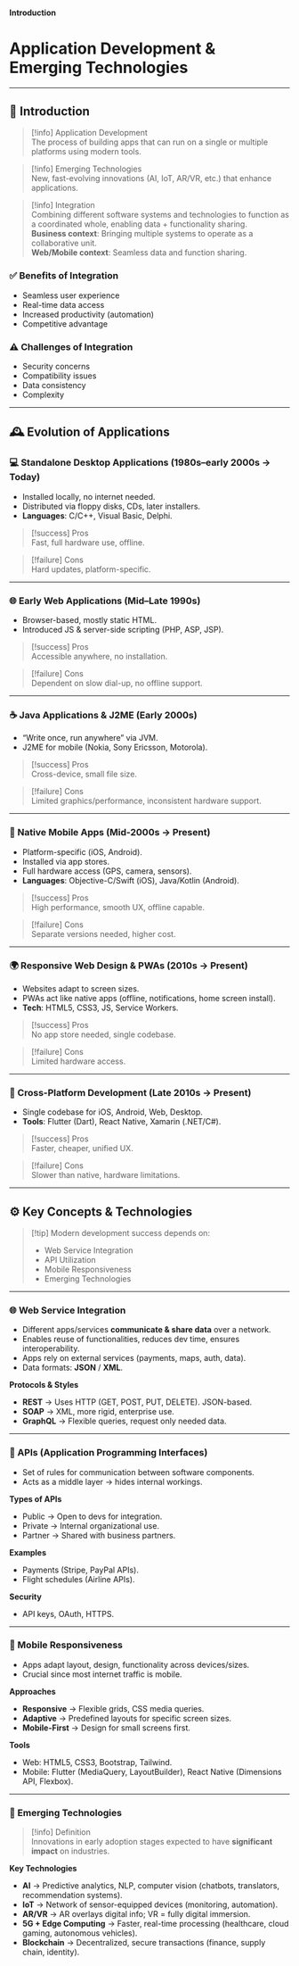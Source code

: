 #### Introduction
# Application Development & Emerging Technologies

---

## 📌 Introduction

> [!info] Application Development  
> The process of building apps that can run on a single or multiple platforms using modern tools.

> [!info] Emerging Technologies  
> New, fast-evolving innovations (AI, IoT, AR/VR, etc.) that enhance applications.

> [!info] Integration  
> Combining different software systems and technologies to function as a coordinated whole, enabling data + functionality sharing.  
> **Business context**: Bringing multiple systems to operate as a collaborative unit.  
> **Web/Mobile context**: Seamless data and function sharing.

### ✅ Benefits of Integration
- Seamless user experience  
- Real-time data access  
- Increased productivity (automation)  
- Competitive advantage  

### ⚠️ Challenges of Integration
- Security concerns  
- Compatibility issues  
- Data consistency  
- Complexity  

---

## 🕰️ Evolution of Applications

### 💻 Standalone Desktop Applications (1980s–early 2000s → Today)
- Installed locally, no internet needed.  
- Distributed via floppy disks, CDs, later installers.  
- **Languages**: C/C++, Visual Basic, Delphi.  

> [!success] Pros  
> Fast, full hardware use, offline.  

> [!failure] Cons  
> Hard updates, platform-specific.  

---

### 🌐 Early Web Applications (Mid–Late 1990s)
- Browser-based, mostly static HTML.  
- Introduced JS & server-side scripting (PHP, ASP, JSP).  

> [!success] Pros  
> Accessible anywhere, no installation.  

> [!failure] Cons  
> Dependent on slow dial-up, no offline support.  

---

### ☕ Java Applications & J2ME (Early 2000s)
- “Write once, run anywhere” via JVM.  
- J2ME for mobile (Nokia, Sony Ericsson, Motorola).  

> [!success] Pros  
> Cross-device, small file size.  

> [!failure] Cons  
> Limited graphics/performance, inconsistent hardware support.  

---

### 📱 Native Mobile Apps (Mid-2000s → Present)
- Platform-specific (iOS, Android).  
- Installed via app stores.  
- Full hardware access (GPS, camera, sensors).  
- **Languages**: Objective-C/Swift (iOS), Java/Kotlin (Android).  

> [!success] Pros  
> High performance, smooth UX, offline capable.  

> [!failure] Cons  
> Separate versions needed, higher cost.  

---

### 🌍 Responsive Web Design & PWAs (2010s → Present)
- Websites adapt to screen sizes.  
- PWAs act like native apps (offline, notifications, home screen install).  
- **Tech**: HTML5, CSS3, JS, Service Workers.  

> [!success] Pros  
> No app store needed, single codebase.  

> [!failure] Cons  
> Limited hardware access.  

---

### 🔄 Cross-Platform Development (Late 2010s → Present)
- Single codebase for iOS, Android, Web, Desktop.  
- **Tools**: Flutter (Dart), React Native, Xamarin (.NET/C#).  

> [!success] Pros  
> Faster, cheaper, unified UX.  

> [!failure] Cons  
> Slower than native, hardware limitations.  

---

## ⚙️ Key Concepts & Technologies

> [!tip] Modern development success depends on:  
> - Web Service Integration  
> - API Utilization  
> - Mobile Responsiveness  
> - Emerging Technologies  

---

### 🌐 Web Service Integration
- Different apps/services **communicate & share data** over a network.  
- Enables reuse of functionalities, reduces dev time, ensures interoperability.  
- Apps rely on external services (payments, maps, auth, data).  
- Data formats: **JSON** / **XML**.  

**Protocols & Styles**  
- **REST** → Uses HTTP (GET, POST, PUT, DELETE). JSON-based.  
- **SOAP** → XML, more rigid, enterprise use.  
- **GraphQL** → Flexible queries, request only needed data.  

---

### 🔑 APIs (Application Programming Interfaces)
- Set of rules for communication between software components.  
- Acts as a middle layer → hides internal workings.  

**Types of APIs**  
- Public → Open to devs for integration.  
- Private → Internal organizational use.  
- Partner → Shared with business partners.  

**Examples**  
- Payments (Stripe, PayPal APIs).  
- Flight schedules (Airline APIs).  

**Security**  
- API keys, OAuth, HTTPS.  

---

### 📱 Mobile Responsiveness
- Apps adapt layout, design, functionality across devices/sizes.  
- Crucial since most internet traffic is mobile.  

**Approaches**  
- **Responsive** → Flexible grids, CSS media queries.  
- **Adaptive** → Predefined layouts for specific screen sizes.  
- **Mobile-First** → Design for small screens first.  

**Tools**  
- Web: HTML5, CSS3, Bootstrap, Tailwind.  
- Mobile: Flutter (MediaQuery, LayoutBuilder), React Native (Dimensions API, Flexbox).  

---

### 🚀 Emerging Technologies

> [!info] Definition  
> Innovations in early adoption stages expected to have **significant impact** on industries.

**Key Technologies**  
- **AI** → Predictive analytics, NLP, computer vision (chatbots, translators, recommendation systems).  
- **IoT** → Network of sensor-equipped devices (monitoring, automation).  
- **AR/VR** → AR overlays digital info; VR = fully digital immersion.  
- **5G + Edge Computing** → Faster, real-time processing (healthcare, cloud gaming, autonomous vehicles).  
- **Blockchain** → Decentralized, secure transactions (finance, supply chain, identity).  
